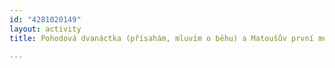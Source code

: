 ```yaml
---
id: "4281020149"
layout: activity
title: Pohodová dvanáctka (přísahám, mluvím o běhu) a Matoušův první muscle-up

---
```

